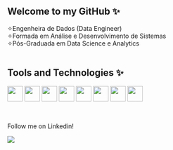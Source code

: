 ## Welcome to my GitHub ✨ <br>

✧Engenheira de Dados (Data Engineer) <br>
✧Formada em Análise e Desenvolvimento de Sistemas <br>
✧Pós-Graduada em Data Science e Analytics <br> <br>

## Tools and Technologies ✨
<p>
  <img loading="lazy" src="https://cdn.jsdelivr.net/gh/devicons/devicon@latest/icons/python/python-original-wordmark.svg" width="35" height="35"/>
  <img loading="lazy" src="https://cdn.jsdelivr.net/gh/devicons/devicon@latest/icons/amazonwebservices/amazonwebservices-original-wordmark.svg" width="35" height="35"/>
  <img loading="lazy" src="https://cdn.jsdelivr.net/gh/devicons/devicon@latest/icons/googlecloud/googlecloud-plain.svg" width="35" height="35"/>
  <img loading="lazy" src="https://cdn.jsdelivr.net/gh/devicons/devicon@latest/icons/javascript/javascript-original.svg" width="35" height="35"/>
  <img loading="lazy" src="https://cdn.jsdelivr.net/gh/devicons/devicon@latest/icons/github/github-original.svg" width="35" height="35"/>      
  <img loading="lazy" src="https://cdn.jsdelivr.net/gh/devicons/devicon@latest/icons/numpy/numpy-original.svg" width="35" height="35"/>
  <img loading="lazy" src="https://cdn.jsdelivr.net/gh/devicons/devicon@latest/icons/postgresql/postgresql-original-wordmark.svg" width="35" height="35"/>     
  <img loading="lazy" src="https://cdn.jsdelivr.net/gh/devicons/devicon@latest/icons/vscode/vscode-original.svg" width="35" height="35"/>   
</p>
<br>

<p>Follow me on Linkedin!</p>
<div>
<a href="https://www.linkedin.com/in/leticia-paumer/" target="_blank"><img loading="lazy" src="https://img.shields.io/badge/-LinkedIn-%230077B5?style=for-the-badge&logo=linkedin&logoColor=white" target="_blank"></a>   
</div>


